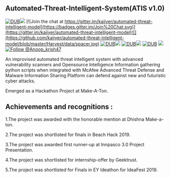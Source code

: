 ## Automated-Threat-Intelligent-System(ATIS v1.0) 
[![DUB](https://img.shields.io/badge/build-passing-brightgreen.svg)](https://www.travis-ci.org/kaiiyer/automated-threat-intelligent-model)![](https://github.com/kaiiyer/automated-threat-intelligent-model/blob/master/Harvest/data/spacer.jpg)      [![Join the chat at https://gitter.im/kaiiyer/automated-threat-intelligent-model](https://badges.gitter.im/Join%20Chat.svg)](https://gitter.im/kaiiyer/automated-threat-intelligent-model)![](https://github.com/kaiiyer/automated-threat-intelligent-model/blob/master/Harvest/data/spacer.jpg)     [![DUB](https://img.shields.io/github/license/kaiiyer/automated-threat-intelligent-model.svg)](https://github.com/kaiiyer/automated-threat-intelligent-model/blob/master/LICENSE)![](https://github.com/kaiiyer/automated-threat-intelligent-model/blob/master/Harvest/data/spacer.jpg)    [![DUB](https://img.shields.io/github/issues/kaiiyer/automated-threat-intelligent-model.svg)]((https://github.com/kaiiyer/automated-threat-intelligent-model/issues))![](https://github.com/kaiiyer/automated-threat-intelligent-model/blob/master/Harvest/data/spacer.jpg)      [![DUB](https://img.shields.io/badge/status-ongoing-blue.svg)](https://img.shields.io/badge/status-ongoing-blue.svg) ![](https://github.com/kaiiyer/automated-threat-intelligent-model/blob/master/Harvest/data/spacer.jpg)    [![Follow @Anoop_krish47](https://img.shields.io/twitter/url/https/github.com/kaiiyer/automated-threat-intelligent-model.svg?style=social)]((https://twitter.com/Anoop_krish47))


An improvised automated threat intelligent system with advanced vulnerability scanners and Opensource Intelligence Information gathering python scripts when integrated with McAfee Advanced Threat Defense and Malware Information Sharing Platform can defend against new and futuristic cyber attacks.

Emerged as a Hackathon Project at Make-A-Ton.

## Achievements and recognitions :
1.The project was awarded with the honorable mention at Dhishna Make-a-ton.

2.The project was shortlisted for finals in Beach Hack 2019.

3.The project was awarded first runner-up at Innpasco 3.0 Project Presentation.

4.The project was shortlisted for internship-offer by Geektrust.

5.The project was shortlisted for Finals in EY Ideathon for IdeaFest 2019.

